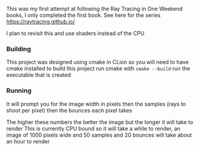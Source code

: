 This was my first attempt at following the Ray Tracing in One Weekend books, I only completed the first book.
See here for the series https://raytracing.github.io/

I plan to revisit this and use shaders instead of the CPU

### Building
This project was designed using cmake in CLion so you will need to have cmake installed to build this project
run cmake with `cmake --build`
run the executable that is created

### Running
It will prompt you for the image width in pixels
then the samples (rays to shoot per pixel)
then the bounces each pixel takes

The higher these numbers the better the image but the longer it will take to render
This is currently CPU bound so it will take a while to render, an image
of 1000 pixels wide and 50 samples and 20 bounces will take about an hour to render
